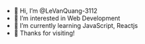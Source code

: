 - 👋 Hi, I’m @LeVanQuang-3112
- 👀 I’m interested in Web Development
- 🌱 I’m currently learning JavaScript, Reactjs
- 💞️ Thanks for visiting!

<!---
LeVanQuang-3112/LeVanQuang-3112 is a ✨ special ✨ repository because its `README.md` (this file) appears on your GitHub profile.
You can click the Preview link to take a look at your changes.
--->

